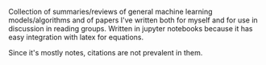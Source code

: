 Collection of summaries/reviews of general machine learning models/algorithms and of papers I've written both for myself and for use in discussion in reading groups. Written in jupyter notebooks because it has easy integration with latex for equations.

Since it's mostly notes, citations are not prevalent in them.